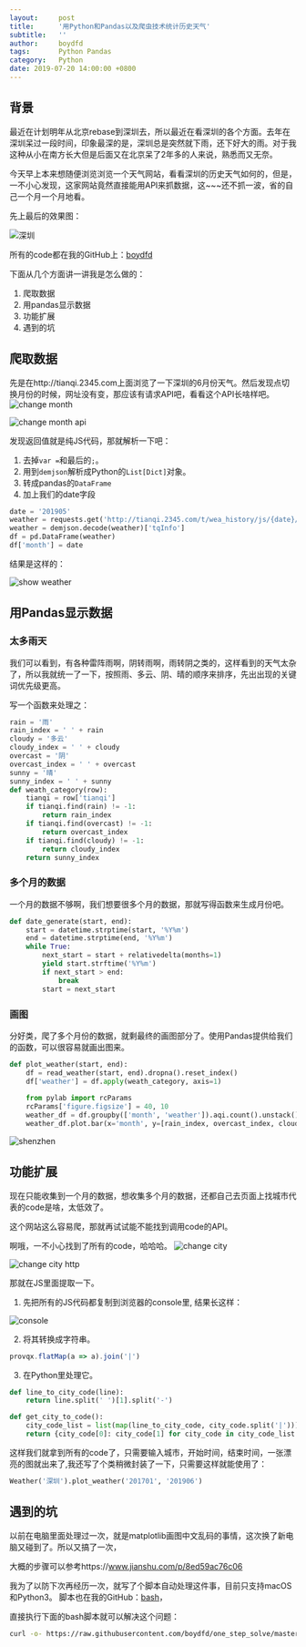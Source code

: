 ```yaml
---
layout:     post
title:      '用Python和Pandas以及爬虫技术统计历史天气'
subtitle:   ''
author:     boydfd
tags:       Python Pandas 
category:   Python
date: 2019-07-20 14:00:00 +0800
---
```


## 背景

最近在计划明年从北京rebase到深圳去，所以最近在看深圳的各个方面。去年在深圳呆过一段时间，印象最深的是，深圳总是突然就下雨，还下好大的雨。对于我这种从小在南方长大但是后面又在北京呆了2年多的人来说，熟悉而又无奈。

今天早上本来想随便浏览浏览一个天气网站，看看深圳的历史天气如何的，但是，一不小心发现，这家网站竟然直接能用API来抓数据，这~~~还不抓一波，省的自己一个月一个月地看。

先上最后的效果图：

![深圳](https://github.com/boydfd/pictures/raw/master/weather/shenzhen.jpg)

所有的code都在我的GitHub上：[boydfd](https://github.com/boydfd/weather)

下面从几个方面讲一讲我是怎么做的：

1. 爬取数据
2. 用pandas显示数据
3. 功能扩展
4. 遇到的坑

## 爬取数据

先是在http://tianqi.2345.com上面浏览了一下深圳的6月份天气。然后发现点切换月份的时候，网址没有变，那应该有请求API吧，看看这个API长啥样吧。
![change month](https://github.com/boydfd/pictures/raw/master/weather/change_month.png)

![change month api](https://github.com/boydfd/pictures/raw/master/weather/change_month_http.png)

发现返回值就是纯JS代码，那就解析一下吧：

1. 去掉`var =`和最后的`;`。
2. 用到`demjson`解析成Python的`List[Dict]`对象。
3. 转成pandas的`DataFrame`
4. 加上我们的date字段

```python
date = '201905'
weather = requests.get('http://tianqi.2345.com/t/wea_history/js/{date}/59493_{date}.js'.format(date=date)).text.split('=')[1][:-1]
weather = demjson.decode(weather)['tqInfo']
df = pd.DataFrame(weather)
df['month'] = date
```

结果是这样的：

![show weather](https://github.com/boydfd/pictures/raw/master/weather/show_weather_01.png)

## 用Pandas显示数据

### 太多雨天

我们可以看到，有各种雷阵雨啊，阴转雨啊，雨转阴之类的，这样看到的天气太杂了，所以我就统一了一下，按照雨、多云、阴、晴的顺序来排序，先出出现的关键词优先级更高。

写一个函数来处理之：

```python
rain = '雨'
rain_index = ' ' + rain
cloudy = '多云'
cloudy_index = ' ' + cloudy
overcast = '阴'
overcast_index = ' ' + overcast
sunny = '晴'
sunny_index = ' ' + sunny
def weath_category(row):
    tianqi = row['tianqi']
    if tianqi.find(rain) != -1:
        return rain_index
    if tianqi.find(overcast) != -1:
        return overcast_index
    if tianqi.find(cloudy) != -1:
        return cloudy_index
    return sunny_index
```

### 多个月的数据

一个月的数据不够啊，我们想要很多个月的数据，那就写得函数来生成月份吧。

```python
def date_generate(start, end):
    start = datetime.strptime(start, '%Y%m')
    end = datetime.strptime(end, '%Y%m')
    while True:
        next_start = start + relativedelta(months=1)
        yield start.strftime('%Y%m')
        if next_start > end:
            break
        start = next_start
```

### 画图

分好类，爬了多个月份的数据，就剩最终的画图部分了。使用Pandas提供给我们的函数，可以很容易就画出图来。

```python
def plot_weather(start, end):
    df = read_weather(start, end).dropna().reset_index()
    df['weather'] = df.apply(weath_category, axis=1)
    
    from pylab import rcParams
    rcParams['figure.figsize'] = 40, 10
    weather_df = df.groupby(['month', 'weather']).aqi.count().unstack().reset_index()
    weather_df.plot.bar(x='month', y=[rain_index, overcast_index, cloudy_index, sunny_index])
```
![shenzhen](https://github.com/boydfd/pictures/raw/master/weather/shenzhen.png)
## 功能扩展

现在只能收集到一个月的数据，想收集多个月的数据，还都自己去页面上找城市代表的code是啥，太低效了。

这个网站这么容易爬，那就再试试能不能找到调用code的API。

啊哦，一不小心找到了所有的code，哈哈哈。
![change city](https://github.com/boydfd/pictures/raw/master/weather/change_city.png)


![change city http](https://github.com/boydfd/pictures/raw/master/weather/change_city_list.png)

那就在JS里面提取一下。

1. 先把所有的JS代码都复制到浏览器的console里, 结果长这样：

![console](https://github.com/boydfd/pictures/raw/master/weather/code_console1.png)

2. 将其转换成字符串。

```javascript 1.8
provqx.flatMap(a => a).join('|')
```

3. 在Python里处理它。

```python
def line_to_city_code(line):
    return line.split(' ')[1].split('-')

def get_city_to_code():
    city_code_list = list(map(line_to_city_code, city_code.split('|')))
    return {city_code[0]: city_code[1] for city_code in city_code_list if len(city_code) == 2}
```

这样我们就拿到所有的code了，只需要输入城市，开始时间，结束时间，一张漂亮的图就出来了,我还写了个类稍微封装了一下，只需要这样就能使用了：

```python
Weather('深圳').plot_weather('201701', '201906')
```

## 遇到的坑
以前在电脑里面处理过一次，就是matplotlib画图中文乱码的事情，这次换了新电脑又碰到了。所以又搞了一次，

大概的步骤可以参考https://www.jianshu.com/p/8ed59ac76c06

我为了以防下次再经历一次，就写了个脚本自动处理这件事，目前只支持macOS和Python3。
脚本也在我的GitHub：[bash]()，

直接执行下面的bash脚本就可以解决这个问题：

```bash
curl -o- https://raw.githubusercontent.com/boydfd/one_step_solve/master/matplotlib_chinese.sh | bash
```

